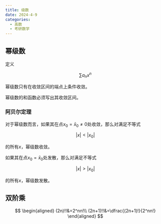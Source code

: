 ```yaml
---
title: 级数
date: 2024-4-9
categories:
  - 高数
  - 考研数学
---
```


## 幂级数

定义

$$
\sum a_nx^n
$$

幂级数只有在收敛区间的端点上条件收敛。

幂级数的和函数必须写出其收敛区间。

### 阿贝尔定理

对于幂级数而言，如果其在点$x_0=\bar x_0\neq0$处收敛，那么对满足不等式

$$
|x|\lt|x_0|
$$

的所有$x$，幂级数收敛。

如果其在点$x_0=\bar x_0$处发散，那么对满足不等式

$$
|x|\gt|x_0|
$$

的所有$x$，幂级数发散。

## 双阶乘

$$
\begin{aligned}
(2n)!!&=2^nn!\\
(2n+1)!!&=\dfrac{(2n+1)!}{2^nn!}
\end{aligned}
$$
